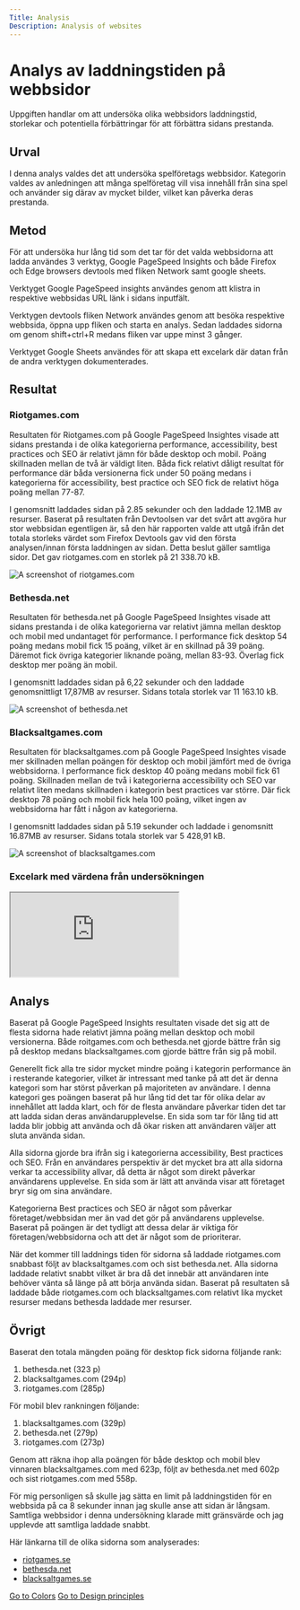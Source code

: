 ```yaml
---
Title: Analysis
Description: Analysis of websites
---
```


Analys av laddningstiden på webbsidor
=======================

Uppgiften handlar om att undersöka olika webbsidors laddningstid, storlekar och potentiella förbättringar för att förbättra sidans prestanda.

Urval
-----------------------

I denna analys valdes det att undersöka spelföretags webbsidor. Kategorin valdes av anledningen att många spelföretag vill visa innehåll från sina spel och använder sig därav av mycket bilder, vilket kan påverka deras prestanda.

Metod
-----------------------

För att undersöka hur lång tid som det tar för det valda webbsidorna att ladda användes 3 verktyg, Google PageSpeed Insights och både Firefox och Edge browsers devtools med fliken Network samt google sheets.


Verktyget Google PageSpeed insights användes genom att klistra in respektive webbsidas URL länk i sidans inputfält. 


Verktygen devtools fliken Network användes genom att besöka respektive webbsida, öppna upp fliken och starta en analys. Sedan laddades sidorna om genom shift+ctrl+R medans fliken var uppe minst 3 gånger.


Verktyget Google Sheets användes för att skapa ett excelark där datan från de andra verktygen dokumenterades.

Resultat
-----------------------

### Riotgames.com

Resultaten för Riotgames.com på Google PageSpeed Insightes visade att sidans prestanda i de olika kategorierna performance, accessibility, best practices och SEO är relativt jämn för både desktop och mobil. Poäng skillnaden mellan de två är väldigt liten. Båda fick relativt dåligt resultat för performance där båda versionerna fick under 50 poäng medans i kategorierna för accessibility, best practice och SEO fick de relativt höga poäng mellan 77-87. 


I genomsnitt laddades sidan på 2.85 sekunder och den laddade 12.1MB av resurser. Baserat på resultaten från Devtoolsen var det svårt att avgöra hur stor webbsidan egentligen är, så den här rapporten valde att utgå ifrån det totala storleks värdet som Firefox Devtools gav vid den första analysen/innan första laddningen av sidan. Detta beslut gäller samtliga sidor. Det gav riotgames.com en storlek på 21 338.70 kB.  

![A screenshot of riotgames.com](../assets/img/riot.jpg "riot.com")

### Bethesda.net

Resultaten för bethesda.net på Google PageSpeed Insightes visade att sidans prestanda i de olika kategorierna var relativt jämna mellan desktop och mobil med undantaget för performance. I performance fick desktop 54 poäng medans mobil fick 15 poäng, vilket är en skillnad på 39 poäng. Däremot fick övriga kategorier liknande poäng, mellan 83-93. Överlag fick desktop mer poäng än mobil.


I genomsnitt laddades sidan på 6,22 sekunder och den laddade genomsnittligt 17,87MB av resurser. Sidans totala storlek var 11 163.10 kB.

![A screenshot of bethesda.net](../assets/img/bethesda.jpg "bethesda.com")

### Blacksaltgames.com

Resultaten för blacksaltgames.com på Google PageSpeed Insightes visade mer skillnaden mellan poängen för desktop och mobil jämfört med de övriga webbsidorna. I performance fick desktop 40 poäng medans mobil fick 61 poäng. Skillnaden mellan de två i kategorierna accessibility och SEO var relativt liten medans skillnaden i kategorin best practices var större. Där fick desktop 78 poäng och mobil fick hela 100 poäng, vilket ingen av webbsidorna har fått i någon av kategorierna.


I genomsnitt laddades sidan på 5.19 sekunder och laddade i genomsnitt 16.87MB av resurser. Sidans totala storlek var 5 428,91 kB.

![A screenshot of blacksaltgames.com](../assets/img/blacksaltg.jpg "blacksaltgames.com")

### Excelark med värdena från undersökningen

<iframe class="excel" src="https://docs.google.com/spreadsheets/d/e/2PACX-1vQki3NBraibLiYtcvzpHI-tHtxIamtz3qhH9A1X6GnIGm-vg9DG-JirjtNDv_nvcKxyxD5CaG7o052B/pubhtml?widget=true&amp;headers=false"></iframe>

Analys
-----------------------

Baserat på Google PageSpeed Insights resultaten visade det sig att de flesta sidorna hade relativt jämna poäng mellan desktop och mobil versionerna. Både roitgames.com och bethesda.net gjorde bättre från sig på desktop medans blacksaltgames.com gjorde bättre från sig på mobil.

Generellt fick alla tre sidor mycket mindre poäng i kategorin performance än i resterande kategorier, vilket är intressant med tanke på att det är denna kategori som har störst påverkan på majoriteten av användare. I denna kategori ges poängen baserat på hur lång tid det tar för olika delar av innehållet att ladda klart, och för de flesta användare påverkar tiden det tar att ladda sidan deras användarupplevelse. En sida som tar för lång tid att ladda blir jobbig att använda och då ökar risken att användaren väljer att sluta använda sidan. 

Alla sidorna gjorde bra ifrån sig i kategorierna accessibility, Best practices och SEO. Från en användares perspektiv är det mycket bra att alla sidorna verkar ta accessibility allvar, då detta är något som direkt påverkar användarens upplevelse. En sida som är lätt att använda visar att företaget bryr sig om sina användare. 

Kategorierna Best practices och SEO är något som påverkar företaget/webbsidan mer än vad det gör på användarens upplevelse. Baserat på poängen är det tydligt att dessa delar är viktiga för företagen/webbsidorna och att det är något som de prioriterar.

När det kommer till laddnings tiden för sidorna så laddade riotgames.com snabbast följt av blacksaltgames.com och sist bethesda.net. Alla sidorna laddade relativt snabbt vilket är bra då det innebär att användaren inte behöver vänta så länge på att börja använda sidan. Baserat på resultaten så laddade både riotgames.com och blacksaltgames.com relativt lika mycket resurser medans bethesda laddade mer resurser.

Övrigt
-----------------------

Baserat den totala mängden poäng för desktop fick sidorna följande rank:

1. bethesda.net (323 p)
2. blacksaltgames.com (294p)
3. riotgames.com (285p)


För mobil blev rankningen följande:

1. blacksaltgames.com (329p)
2. bethesda.net (279p)
3. riotgames.com (273p)

Genom att räkna ihop alla poängen för både desktop och mobil blev vinnaren blacksaltgames.com med 623p, följt av bethesda.net med 602p och sist riotgames.com med 558p.

För mig personligen så skulle jag sätta en limit på laddningstiden för en webbsida på ca 8 sekunder innan jag skulle anse att sidan är långsam. Samtliga webbsidor i denna undersökning klarade mitt gränsvärde och jag upplevde att samtliga laddade snabbt.

Här länkarna till de olika sidorna som analyserades:
* [riotgames.se](https://www.riotgames.com/en)
* [bethesda.net](https://bethesda.net/en/dashboard)
* [blacksaltgames.se](https://www.blacksaltgames.com/)

<a class="backbtn" href="01_colors">Go to Colors</a>
<a class="backbtn" href="03_design_principles">Go to Design principles</a>
